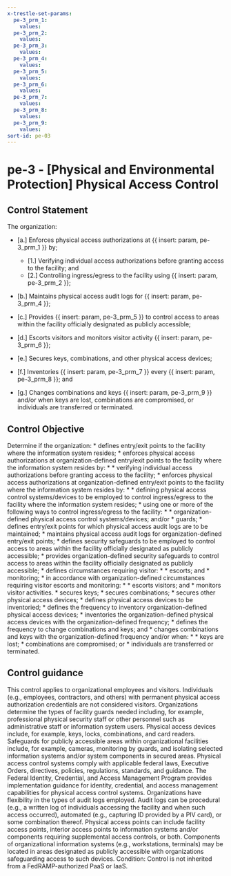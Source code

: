 ```yaml
---
x-trestle-set-params:
  pe-3_prm_1:
    values:
  pe-3_prm_2:
    values:
  pe-3_prm_3:
    values:
  pe-3_prm_4:
    values:
  pe-3_prm_5:
    values:
  pe-3_prm_6:
    values:
  pe-3_prm_7:
    values:
  pe-3_prm_8:
    values:
  pe-3_prm_9:
    values:
sort-id: pe-03
---
```


# pe-3 - \[Physical and Environmental Protection\] Physical Access Control

## Control Statement

The organization:

- \[a.\] Enforces physical access authorizations at {{ insert: param, pe-3_prm_1 }} by;

  - \[1.\] Verifying individual access authorizations before granting access to the facility; and
  - \[2.\] Controlling ingress/egress to the facility using {{ insert: param, pe-3_prm_2 }};

- \[b.\] Maintains physical access audit logs for {{ insert: param, pe-3_prm_4 }};

- \[c.\] Provides {{ insert: param, pe-3_prm_5 }} to control access to areas within the facility officially designated as publicly accessible;

- \[d.\] Escorts visitors and monitors visitor activity {{ insert: param, pe-3_prm_6 }};

- \[e.\] Secures keys, combinations, and other physical access devices;

- \[f.\] Inventories {{ insert: param, pe-3_prm_7 }} every {{ insert: param, pe-3_prm_8 }}; and

- \[g.\] Changes combinations and keys {{ insert: param, pe-3_prm_9 }} and/or when keys are lost, combinations are compromised, or individuals are transferred or terminated.

## Control Objective

Determine if the organization:    * defines entry/exit points to the facility where the information system resides;  * enforces physical access authorizations at organization-defined entry/exit points to the facility where the information system resides by:  *     * verifying individual access authorizations before granting access to the facility;    * enforces physical access authorizations at organization-defined entry/exit points to the facility where the information system resides by:  *     * defining physical access control systems/devices to be employed to control ingress/egress to the facility where the information system resides;   * using one or more of the following ways to control ingress/egress to the facility:   *       * organization-defined physical access control systems/devices; and/or     * guards;      * defines entry/exit points for which physical access audit logs are to be maintained;  * maintains physical access audit logs for organization-defined entry/exit points;  * defines security safeguards to be employed to control access to areas within the facility officially designated as publicly accessible;  * provides organization-defined security safeguards to control access to areas within the facility officially designated as publicly accessible;  * defines circumstances requiring visitor:  *     * escorts; and   * monitoring;    * in accordance with organization-defined circumstances requiring visitor escorts and monitoring:  *     * escorts visitors; and   * monitors visitor activities.    * secures keys;  * secures combinations;  * secures other physical access devices;  * defines physical access devices to be inventoried;  * defines the frequency to inventory organization-defined physical access devices;  * inventories the organization-defined physical access devices with the organization-defined frequency;  * defines the frequency to change combinations and keys; and  * changes combinations and keys with the organization-defined frequency and/or when:  *     * keys are lost;   * combinations are compromised; or   * individuals are transferred or terminated.    

## Control guidance

This control applies to organizational employees and visitors. Individuals (e.g., employees, contractors, and others) with permanent physical access authorization credentials are not considered visitors. Organizations determine the types of facility guards needed including, for example, professional physical security staff or other personnel such as administrative staff or information system users. Physical access devices include, for example, keys, locks, combinations, and card readers. Safeguards for publicly accessible areas within organizational facilities include, for example, cameras, monitoring by guards, and isolating selected information systems and/or system components in secured areas. Physical access control systems comply with applicable federal laws, Executive Orders, directives, policies, regulations, standards, and guidance. The Federal Identity, Credential, and Access Management Program provides implementation guidance for identity, credential, and access management capabilities for physical access control systems. Organizations have flexibility in the types of audit logs employed. Audit logs can be procedural (e.g., a written log of individuals accessing the facility and when such access occurred), automated (e.g., capturing ID provided by a PIV card), or some combination thereof. Physical access points can include facility access points, interior access points to information systems and/or components requiring supplemental access controls, or both. Components of organizational information systems (e.g., workstations, terminals) may be located in areas designated as publicly accessible with organizations safeguarding access to such devices.
Condition: Control is not inherited from a FedRAMP-authorized PaaS or IaaS.
